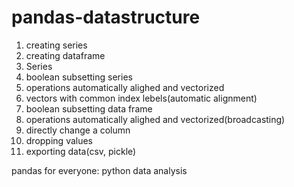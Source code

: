 # pandas-datastructure
1. creating series
2. creating dataframe
3. Series
4. boolean subsetting series
5. operations automatically alighed and vectorized
6. vectors with common index lebels(automatic alignment)
7. boolean subsetting data frame
8. operations automatically alighed and vectorized(broadcasting)
9. directly change a column
10. dropping values
11. exporting data(csv, pickle)

pandas for everyone: python data analysis
